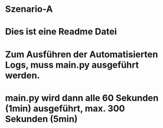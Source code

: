 # Szenario-A
# Dies ist eine Readme Datei
# Zum Ausführen der Automatisierten Logs, muss main.py ausgeführt werden.
# main.py wird dann alle 60 Sekunden (1min) ausgeführt, max. 300 Sekunden (5min)